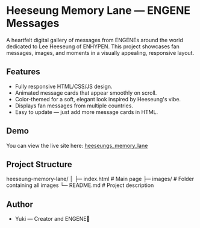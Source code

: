 # Heeseung Memory Lane — ENGENE Messages
A heartfelt digital gallery of messages from ENGENEs around the world dedicated to Lee Heeseung of ENHYPEN. This project showcases fan messages, images, and moments in a visually appealing, responsive layout.

## Features
- Fully responsive HTML/CSS/JS design.
- Animated message cards that appear smoothly on scroll.
- Color-themed for a soft, elegant look inspired by Heeseung's vibe.
- Displays fan messages from multiple countries.
- Easy to update — just add more message cards in HTML.

## Demo
You can view the live site here:
[heeseungs_memory_lane](https://mini-27.github.io/heeseung-memory-lane/)

## Project Structure
heeseung-memory-lane/
│
├─ index.html # Main page
├─ images/ # Folder containing all images
└─ README.md # Project description

## Author
- Yuki — Creator and ENGENE🩷
